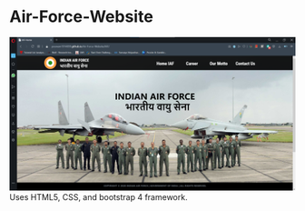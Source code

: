# Air-Force-Website
![IAF home page](IAF/images/home-page.png)
Uses HTML5, CSS, and bootstrap 4 framework.
